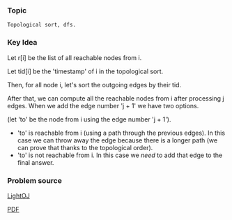 
### Topic

    Topological sort, dfs.


### Key Idea

Let r[i] be the list of all reachable nodes from  i.

Let tid[i] be the 'timestamp' of i in the topological sort.

Then, for all node i, let's sort the outgoing edges by their tid.

After that, we can compute all the reachable nodes from i after processing j edges.
When we add the edge number 'j + 1' we have two options.

(let 'to' be the node from i using the edge number 'j + 1').

- 'to' is reachable from i (using a path through the previous edges).
  In this case we can throw away the edge because there is a longer path (we can prove that thanks to the topological order).
- 'to' is not reachable from i.
  In this case we *need* to add that edge to the final answer.


### Problem source

[LightOJ](http://lightoj.com/volume_showproblem.php?problem=1390)

[PDF](http://lightoj.com/volume_showproblem.php?problem=1390&language=english&type=pdf)
